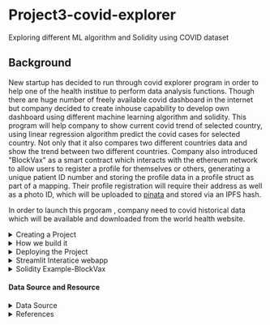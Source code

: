 # Project3-covid-explorer
Exploring different ML algorithm and Solidity using COVID dataset
## Background
New startup has decided to run through covid explorer program in order to help one of the health institue to perform data analysis functions. Though there are huge number of freely available covid dashboard in the internet but company decided to create inhouse capability to develop own dashboard using different machine learning algorithm and solidity.  This program will help company to show current covid trend of selected country, using linear regression algorithm predict the covid cases for selected country. Not only that it also compares two different countries data and show the trend between two different countries. Company also introduced "BlockVax" as a smart contract which interacts with the ethereum network to allow users to register a profile for themselves or others, generating a unique patient ID number and storing the profile data in a profile struct as part of a mapping. Their profile registration will require their address as well as a photo ID, which will be uploaded to [pinata](https://pinata.cloud/) and stored via an IPFS hash.

In order to launch this prgoram , company need to covid historical data which will be available and downloaded from the world health website.

<details>
<summary>Creating a Project</summary>
<p>Detail informaion about project and Team Members</p>

### Details about Project 
This Projec was divided into four parts:
1. Data cleaning and data analysis Part
2. Ceating Dashboard using Python code and machine algorithm to plot different graphs using streamlit
3. Chatboat to communnnicate with the Public for covid related queries.
4. Solidity patient contract to verify whether patient has been vaccinated or not.
This will include:
           * Restriction of provider function use to only providers registered in the contract
           * The vaccine name having to match our stored vaccine names
           * Only valid patient IDs
           * Only registered/valid patient addresses can be inputted

           
### Team Members

* Purvi Doshi

* Antonio Aguilar

* Paulina Filippidis

* Harrison Marcus Clark

* Khushboo Bhatnagar
           
</details>
<details>

<summary>How we build it</summary>
<p>
           
### Build Instruction

1. Based on owid-covid-data.csv file, data has cleaned and removed all the null values.
2. To develop interaticeve webdashboard, different machine learning algorithm was considered and finally team decide to work on *Linear Regreassion* and *Timeseries Analysis*
3. *Correlation Explorer* webpage was another way to represent corelation between few selected columns of the csv file.
4. As per the commoan definition of Linear Regression which is a statistical method for modelling relationship between a dependent variable with a given set of independent variables. From owid-covid-data.csv file team used total_cases as depedent variable and compare with all 50 independent variables. In short, Simple Linear regression method used to show the prediction of total covid cases for selected country.
5. TimeSeries Analysis is comparing data between two countries and displaying graphs for daily new cases and people fully vaccinated in both countries.
6. BlockVax is a smart contract which interacts with the ethereum network to allow users to register a profile for themselves or others, generating a unique patient ID number and storing the profile data in a profile struct as part of a mapping. Their profile registration will require their address as well as a photo ID, which will be uploaded to [pinata](https://pinata.cloud/) and stored via an IPFS hash.
7. Once a profile has been created, registered vaccine providers are able to update vaccine data of vaccinated patients by using the patient's address and ID number and photo URI as part of our token JSON scehma shown below.
8. This function will then mint a non-fungible token using the patient's address and ID number and set the token URI, as well as update the patient's profile with the vaccine data.
9. Modifier's were created to restrsict function access and to ensure only the right data can be inputted, since this contract interacts with a blockchain and hence immutable, we do not want to waste gas fees on data errors or accidentally input incorrect data.
10. Finally, our last function allows the user to search for a patient ID and check if they've been vaccinated
           

### Development Instruction

* pip install streamlit
* pip install altair

### Technology Used

* Python
* Streamlit
* Altair to display graph using streamlit
* Solidity
* Chatboat
* Metamask
* pinata

</p>
</details>

<details>
<summary>Deploying the Project</summary>
<p>
           
### How to run from local machine
To run this application on local gitbash environment, go to the gitbash terminal where streamlit is installed and run the following command on command line:                   __*streamlit run finalmain.py*__
                      
### Steps on How to deploy project in Heroku - Free App

1. Before deploy your app to Heroku, you need to initialize a local Git repository and commit your application code to it. 
The following example demonstrates initializing a Git repository for an app that lives in the finalapp directory:
  
                      $ cd covid-explorer
                      $ git init 
                      $ git add. 
                      $ git commit 
2. Create a Heroku Account [Here](https://signup.heroku.com/) In general, using Heroku is free but in order to get more features like application metrics or free SSL you'll have to pay.
3. Now that you have an account you will have to [download Heroku's Command Line Interface](https://devcenter.heroku.com/articles/getting-started-with-python#set-up).
4. Login to Heroku
![img](Images/heroku_login.PNG)
5. Finally, you can deploy your application to heroku by running *heroku create* in your gitbash commandline to create an Heroku instance.

           1. Type heroku create covid-explorer
           2. Push the code using git repo commands
           
                      $ git add . 
                      $ git commit -m "Final code" 
                      $ git push heroku main 
                      
6. You can check if the application was deployed successfully using heroku ps:scale web=1. 
7. Finally, the application can be opened with heroku open. This will open the app using your default browser.
</p>
 </details>
 <details>
           
  
  
#### Project Images

<summary>Streamlit Interatice webapp</summary>
 <p>
         
#### First Web Page   
![img](Images/first_page1.PNG)     

#### Second Web Page
![img](Images/second_page.PNG)

#### Third Web Page
![img](Images/third_page.PNG)

#### Fourth Web Page
![img](Images/fourth_page.PNG)

</p>
</details>
<details>
<summary>Solidity Example-BlockVax</summary>
<p>
            
 Image 1            | Image 2        | Image 3                         
  -----------------------|----------------------------|-----------------------
  ![img](Images/image1.png)      | ![img](Images/image2.png) | ![img](Images/image3.png)
  
 Image 4            | Image 5        | Image 6                         
  -----------------------|----------------------------|-----------------------
  ![img](Images/image4.png)      | ![img](Images/image5.png) | ![img](Images/image6.png)
  
 
</p>
</details>

#### Data Source and Resource

<details>
<summary>Data Source</summary>
<p>
1. https://github.com/owid/covid-19-data <br>
2. https://ourworldindata.org/covid-vaccinations
</p>
</details>
<details>
<summary>References</summary>
           <p>
 1. https://discuss.streamlit.io/ <br>
 2. https://streamlit.io/gallery?type=apps&category=geography-society<br>
 3. https://www.youtube.com/watch?v=k-d27B5hnqc
                     </p>

</details>

